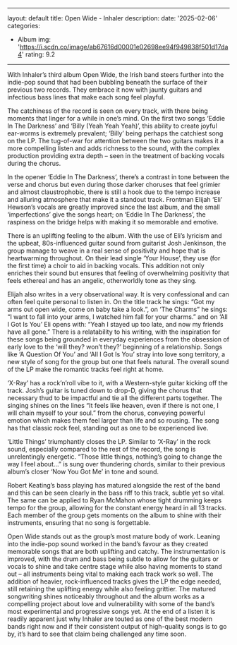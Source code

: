 ﻿
---
layout: default
title: Open Wide - Inhaler
description:
date: '2025-02-06'
categories:
  - Album
img: 'https://i.scdn.co/image/ab67616d00001e02698ee94f949838f501d17da4'
rating: 9.2
---




With Inhaler’s third album Open Wide, the Irish band steers further into the indie-pop sound that had been bubbling beneath the surface of their previous two records. They embrace it now with jaunty guitars and infectious bass lines that make each song feel playful.

The catchiness of the record is seen on every track, with there being moments that linger for a while in one’s mind. On the first two songs ‘Eddie In The Darkness’ and ‘Billy (Yeah Yeah Yeah)’, this ability to create joyful ear-worms is extremely prevalent; ‘Billy’ being perhaps the catchiest song on the LP. The tug-of-war for attention between the two guitars makes it a more compelling listen and adds richness to the sound, with the complex production providing extra depth – seen in the treatment of backing vocals during the chorus.

In the opener ‘Eddie In The Darkness’, there’s a contrast in tone between the verse and chorus but even during those darker choruses that feel grimier and almost claustrophobic, there is still a hook due to the tempo increase and alluring atmosphere that make it a standout track. Frontman Elijah ‘Eli’ Hewson’s vocals are greatly improved since the last album, and the small ‘imperfections’ give the songs heart; on ‘Eddie In The Darkness’, the raspiness on the bridge helps with making it so memorable and emotive.

There is an uplifting feeling to the album. With the use of Eli’s lyricism and the upbeat, 80s-influenced guitar sound from guitarist Josh Jenkinson, the group manage to weave in a real sense of positivity and hope that is heartwarming throughout. On their lead single ‘Your House’, they use (for the first time) a choir to aid in backing vocals. This addition not only enriches their sound but ensures that feeling of overwhelming positivity that feels ethereal and has an angelic, otherworldly tone as they sing.

Elijah also writes in a very observational way. It is very confessional and can often feel quite personal to listen in. On the title track he sings: “Got my arms out open wide, come on baby take a look.”, on ‘The Charms” he sings: “I want to fall into your arms, I watched him fall for your charms.” and on ‘All I Got Is You’ Eli opens with: “Yeah I stayed up too late, and now my friends have all gone.” There is a relatability to his writing, with the inspiration for these songs being grounded in everyday experiences from the obsession of early love to the ‘will they? won’t they?’ beginning of a relationship. Songs like ‘A Question Of You’ and ‘All I Got Is You’ stray into love song territory, a new style of song for the group but one that feels natural. The overall sound of the LP make the romantic tracks feel right at home.

‘X-Ray’ has a rock’n’roll vibe to it, with a Western-style guitar kicking off the track. Josh’s guitar is tuned down to drop-D, giving the chorus that necessary thud to be impactful and tie all the different parts together. The singing shines on the lines “It feels like heaven, even if there is not one, I will chain myself to your soul.” from the chorus, conveying powerful emotion which makes them feel larger than life and so rousing. The song has that classic rock feel, standing out as one to be experienced live.

‘Little Things’ triumphantly closes the LP. Similar to ‘X-Ray’ in the rock sound, especially compared to the rest of the record, the song is unrelentingly energetic. “Those little things, nothing’s going to change the way I feel about…” is sung over thundering chords, similar to their previous album’s closer ‘Now You Got Me’ in tone and sound.

Robert Keating’s bass playing has matured alongside the rest of the band and this can be seen clearly in the bass riff to this track, subtle yet so vital. The same can be applied to Ryan McMahon whose tight drumming keeps tempo for the group, allowing for the constant energy heard in all 13 tracks. Each member of the group gets moments on the album to shine with their instruments, ensuring that no song is forgettable.

Open Wide stands out as the group’s most mature body of work. Leaning into the indie-pop sound worked in the band’s favour as they created memorable songs that are both uplifting and catchy. The instrumentation is improved, with the drum and bass being subtle to allow for the guitars or vocals to shine and take centre stage while also having moments to stand out – all instruments being vital to making each track work so well. The addition of heavier, rock-influenced tracks gives the LP the edge needed, still retaining the uplifting energy while also feeling grittier. The matured songwriting shines noticeably throughout and the album works as a compelling project about love and vulnerability with some of the band’s most experimental and progressive songs yet. At the end of a listen it is readily apparent just why Inhaler are touted as one of the best modern bands right now and if their consistent output of high-quality songs is to go by, it’s hard to see that claim being challenged any time soon.
